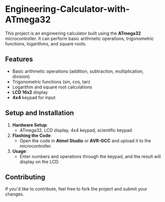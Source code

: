 # Engineering-Calculator-with-ATmega32

This project is an engineering calculator built using the **ATmega32** microcontroller. It can perform basic arithmetic operations, trigonometric functions, logarithms, and square roots.

## Features
- Basic arithmetic operations (addition, subtraction, multiplication, division)
- Trigonometric functions (sin, cos, tan)
- Logarithm and square root calculations
- **LCD 16x2** display
- **4x4** keypad for input

## Setup and Installation
1. **Hardware Setup**:
   - ATmega32, LCD display, 4x4 keypad, scientific keypad
2. **Flashing the Code**:
   - Open the code in **Atmel Studio** or **AVR-GCC** and upload it to the microcontroller.
3. **Usage**:
   - Enter numbers and operations through the keypad, and the result will display on the LCD.

## Contributing
If you'd like to contribute, feel free to fork the project and submit your changes.
